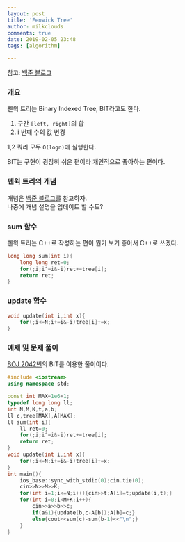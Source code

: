 ```yaml
---
layout: post
title: 'Fenwick Tree'
author: milkclouds
comments: true
date: 2019-02-05 23:48
tags: [algorithm]

---
```


참고: [백준 블로그](https://www.acmicpc.net/blog/view/21)


### 개요

펜윅 트리는 Binary Indexed Tree, BIT라고도 한다.

1. 구간 `[left, right]`의 합
2. i 번째 수의 값 변경

1,2 쿼리 모두 `O(logn)`에 실행한다.

BIT는 구현이 굉장히 쉬운 편이라 개인적으로 좋아하는 편이다.


### 펜윅 트리의 개념

개념은 [백준 블로그](https://www.acmicpc.net/blog/view/21)를 참고하자.  
나중에 개념 설명을 업데이트 할 수도?

### sum 함수

펜윅 트리는 C++로 작성하는 편이 뭔가 보기 좋아서 C++로 쓰겠다.

```c++
long long sum(int i){
	long long ret=0;
	for(;i;i^=i&-i)ret+=tree[i];
	return ret;
}
```

### update 함수

```c++
void update(int i,int x){
	for(;i<=N;i+=i&-i)tree[i]+=x;
}
```


### 예제 및 문제 풀이

[BOJ 2042번](https://www.acmicpc.net/problem/2042)의 BIT를 이용한 풀이이다.
```c++
#include <iostream>
using namespace std;

const int MAX=1e6+1;
typedef long long ll;
int N,M,K,t,a,b;
ll c,tree[MAX],A[MAX];
ll sum(int i){
	ll ret=0;
	for(;i;i^=i&-i)ret+=tree[i];
	return ret;
}
void update(int i,int x){
	for(;i<=N;i+=i&-i)tree[i]+=x;
}
int main(){
	ios_base::sync_with_stdio(0);cin.tie(0);
	cin>>N>>M>>K;
	for(int i=1;i<=N;i++){cin>>t;A[i]=t;update(i,t);}
	for(int i=0;i<M+K;i++){
		cin>>a>>b>>c;
		if(a&1){update(b,c-A[b]);A[b]=c;}
		else{cout<<sum(c)-sum(b-1)<<"\n";}
	}
}
```